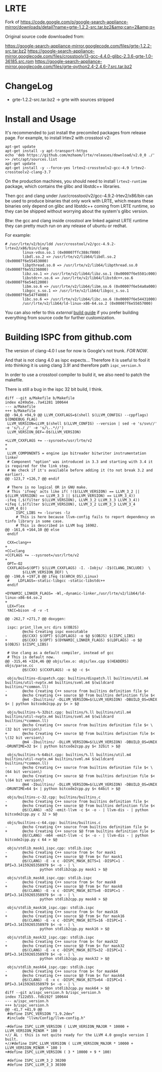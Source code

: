 LRTE
====

Fork of https://code.google.com/p/google-search-appliance-mirror/downloads/detail?name=grte-1.2.2-src.tar.bz2&amp;can=2&amp;q=

Original source code downloaded from:

https://google-search-appliance-mirror.googlecode.com/files/grte-1.2.2-src.tar.bz2
https://google-search-appliance-mirror.googlecode.com/files/crosstoolv13-gcc-4.4.0-glibc-2.3.6-grte-1.0-36185.src.rpm
https://google-search-appliance-mirror.googlecode.com/files/grte-python2.4-2.4.6-7.src.tar.bz2

ChangeLog
=========

 - grte-1.2.2-src.tar.bz2 -> grte with sources stripped


Install and Usage
=================

It's recommended to just install the precomiled packages from release
page. For example, to install lrtev2 with crosstool v2:

```
apt-get update
apt-get install -y apt-transport-https
echo 'deb https://github.com/mzhaom/lrte/releases/download/v2.0_0 ./' >> /etc/apt/sources.list
apt-get update
apt-get install -y --force-yes lrtev2-crosstoolv2-gcc-4.9 lrtev2-crosstoolv2-clang-3.7

```

On the production machines, you should need to install
```lrtev2-runtime``` package, which contains the glibc and libstdc++
libraries.

Then gcc and clang under /usr/crosstool/v2/gcc-4.9.2-lrtev2/x86/bin
can be used to produce binaries that only work with LRTE, which means
these binaries only depend on glibc and libstdc++ coming from LRTE
runtime, so they can be shipped without worrying about the system's
glibc version.

Btw: the gcc and clang inside crosstool are linked against LRTE
runtime they can pretty much run on any release of ubuntu or redhat.

For example:

```
# /usr/lrte/v2/bin/ldd /usr/crosstool/v2/gcc-4.9.2-lrtev2/x86/bin/clang
        linux-vdso.so.1 (0x00007ffc388cf000)
        libdl.so.2 => /usr/lrte/v2/lib64/libdl.so.2 (0x00007f6e55453000)
        libpthread.so.0 => /usr/lrte/v2/lib64/libpthread.so.0 (0x00007f6e55236000)
        libz.so.1 => /usr/lrte/v2/lib64/libz.so.1 (0x00007f6e5501c000)
        libstdc++.so.6 => /usr/lrte/v2/lib64/libstdc++.so.6 (0x00007f6e54d12000)
        libm.so.6 => /usr/lrte/v2/lib64/libm.so.6 (0x00007f6e54a0a000)
        libgcc_s.so.1 => /usr/lrte/v2/lib64/libgcc_s.so.1 (0x00007f6e547f4000)
        libc.so.6 => /usr/lrte/v2/lib64/libc.so.6 (0x00007f6e54431000)
        /usr/lrte/v2/lib64/ld-linux-x86-64.so.2 (0x00007f6e55657000)
```

You can also refer to this *external* [build
guide](https://github.com/mzhaom/lrte/wiki/Build-Guide) if you prefer
building everything from source code for further customization.


Building ISPC from github.com
=============================
The version of clang-4.0 I use for now is Google's not trunk. *FOR NOW*.

And that is not clang 4.0 as ispc expects... Therefore it is useful to fool it into thinking it is using clang 3.9!
and therefore path `ispc_version.h`

In order to use a crosstool compiler to build it, we also need to patch the makefile.

There is still a bug in the ispc 32 bit build, I think.

```
diff --git a/Makefile b/Makefile
index e249a5e..7a41281 100644
--- a/Makefile
+++ b/Makefile
@@ -94,6 +94,9 @@ LLVM_CXXFLAGS=$(shell $(LLVM_CONFIG) --cppflags) $(DNDEBUG_FLAG)
 LLVM_VERSION=LLVM_$(shell $(LLVM_CONFIG) --version | sed -e 's/svn//' -e 's/\./_/' -e 's/\..*//')
 LLVM_VERSION_DEF=-D$(LLVM_VERSION)
 
+LLVM_CXXFLAGS += --sysroot=/usr/lrte/v2
+
+
 LLVM_COMPONENTS = engine ipo bitreader bitwriter instrumentation linker 
 # Component "option" was introduced in 3.3 and starting with 3.4 it is required for the link step.
 # We check if it's available before adding it (to not break 3.2 and earlier).
@@ -123,7 +126,7 @@ endif
 
 # There is no logical OR in GNU make. 
 # This 'ifneq' acts like if( !($(LLVM_VERSION) == LLVM_3_2 || $(LLVM_VERSION) == LLVM_3_3 || $(LLVM_VERSION) == LLVM_3_4))
-ifeq (,$(filter $(LLVM_VERSION), LLVM_3_2 LLVM_3_3 LLVM_3_4))
+ifeq (,$(filter $(LLVM_VERSION), LLVM_3_2 LLVM_3_3 LLVM_3_4 LLVM_4_0))
     ISPC_LIBS += -lcurses -lz
     # This is here because llvm-config fails to report dependency on tinfo library in some case.
     # This is described in LLVM bug 16902.
@@ -161,6 +164,10 @@ else
 endif
 
 CXX=clang++
+
+CC=clang
+CCFLAGS += --sysroot=/usr/lrte/v2
+
 OPT=-O2
 CXXFLAGS=$(OPT) $(LLVM_CXXFLAGS) -I. -Iobjs/ -I$(CLANG_INCLUDE)  \
        $(LLVM_VERSION_DEF) \
@@ -190,6 +197,8 @@ ifeq ($(ARCH_OS),Linux)
 #    LDFLAGS=-static-libgcc -static-libstdc++
 endif
 
+DYNAMIC_LINKER_FLAGS= -Wl,-dynamic-linker,/usr/lrte/v2/lib64/ld-linux-x86-64.so.2 
+
 LEX=flex
 YACC=bison -d -v -t
 
@@ -262,7 +271,7 @@ doxygen:
 
 ispc: print_llvm_src dirs $(OBJS)
        @echo Creating ispc executable
-       @$(CXX) $(OPT) $(LDFLAGS) -o $@ $(OBJS) $(ISPC_LIBS)
+       @$(CXX) $(OPT) $(DYNAMIC_LINKER_FLAGS) $(LDFLAGS) -o $@ $(OBJS) $(ISPC_LIBS)
 
 # Use clang as a default compiler, instead of gcc
 # This is default now.
@@ -315,46 +324,46 @@ objs/lex.o: objs/lex.cpp $(HEADERS) objs/parse.cc
        @$(CXX) $(CXXFLAGS) -o $@ -c $<
 
 objs/builtins-dispatch.cpp: builtins/dispatch.ll builtins/util.m4 builtins/util-nvptx.m4 builtins/svml.m4 $(wildcard builtins/*common.ll)
-       @echo Creating C++ source from builtins definition file $<
+       @echo Creating C++ source $@ from builtins definition file $<
        @m4 -Ibuiltins/ -DLLVM_VERSION=$(LLVM_VERSION) -DBUILD_OS=UNIX $< | python bitcode2cpp.py $< > $@
 
 objs/builtins-%-32bit.cpp: builtins/%.ll builtins/util.m4 builtins/util-nvptx.m4 builtins/svml.m4 $(wildcard builtins/*common.ll)
-       @echo Creating C++ source from builtins definition file $< \(32 bit version\)
+       @echo Creating C++ source $@ from builtins definition file $< \(32 bit version\)
        @m4 -Ibuiltins/ -DLLVM_VERSION=$(LLVM_VERSION) -DBUILD_OS=UNIX -DRUNTIME=32 $< | python bitcode2cpp.py $< 32bit > $@
 
 objs/builtins-%-64bit.cpp: builtins/%.ll builtins/util.m4 builtins/util-nvptx.m4 builtins/svml.m4 $(wildcard builtins/*common.ll)
-       @echo Creating C++ source from builtins definition file $< \(64 bit version\)
+       @echo Creating C++ source $@ from builtins definition file $< \(64 bit version\)
        @m4 -Ibuiltins/ -DLLVM_VERSION=$(LLVM_VERSION) -DBUILD_OS=UNIX -DRUNTIME=64 $< | python bitcode2cpp.py $< 64bit > $@
 
 objs/builtins-c-32.cpp: builtins/builtins.c
-       @echo Creating C++ source from builtins definition file $<
+       @echo Creating C++ source $@ from builtins definition file $<
        @$(CLANG) -m32 -emit-llvm -c $< -o - | llvm-dis - | python bitcode2cpp.py c 32 > $@
 
 objs/builtins-c-64.cpp: builtins/builtins.c
-       @echo Creating C++ source from builtins definition file $<
+       @echo Creating C++ source $@ from builtins definition file $<
        @$(CLANG) -m64 -emit-llvm -c $< -o - | llvm-dis - | python bitcode2cpp.py c 64 > $@
 
 objs/stdlib_mask1_ispc.cpp: stdlib.ispc
-       @echo Creating C++ source from $< for mask1
+       @echo Creating C++ source $@ from $< for mask1
        @$(CLANG) -E -x c -DISPC_MASK_BITS=1 -DISPC=1 -DPI=3.14159265358979 $< -o - | \
                python stdlib2cpp.py mask1 > $@
 
 objs/stdlib_mask8_ispc.cpp: stdlib.ispc
-       @echo Creating C++ source from $< for mask8
+       @echo Creating C++ source $@ from $< for mask8
        @$(CLANG) -E -x c -DISPC_MASK_BITS=8 -DISPC=1 -DPI=3.14159265358979 $< -o - | \
                python stdlib2cpp.py mask8 > $@
 
 objs/stdlib_mask16_ispc.cpp: stdlib.ispc
-       @echo Creating C++ source from $< for mask16
+       @echo Creating C++ source $@ from $< for mask16
        @$(CLANG) -E -x c -DISPC_MASK_BITS=16 -DISPC=1 -DPI=3.14159265358979 $< -o - | \
                python stdlib2cpp.py mask16 > $@
 
 objs/stdlib_mask32_ispc.cpp: stdlib.ispc
-       @echo Creating C++ source from $< for mask32
+       @echo Creating C++ source $@ from $< for mask32
        @$(CLANG) -E -x c -DISPC_MASK_BITS=32 -DISPC=1 -DPI=3.14159265358979 $< -o - | \
                python stdlib2cpp.py mask32 > $@
 
 objs/stdlib_mask64_ispc.cpp: stdlib.ispc
-       @echo Creating C++ source from $< for mask64
+       @echo Creating C++ source $@ from $< for mask64
        @$(CLANG) -E -x c -DISPC_MASK_BITS=64 -DISPC=1 -DPI=3.14159265358979 $< -o - | \
                python stdlib2cpp.py mask64 > $@
diff --git a/ispc_version.h b/ispc_version.h
index 7122d55..fdb192f 100644
--- a/ispc_version.h
+++ b/ispc_version.h
@@ -41,7 +41,9 @@
 #define ISPC_VERSION "1.9.2dev"
 #include "llvm/Config/llvm-config.h"
 
-#define ISPC_LLVM_VERSION ( LLVM_VERSION_MAJOR * 10000 + LLVM_VERSION_MINOR * 100 )
+// AL : this is not quite ready for the LLVM 4.0 google version I built.
+//#define ISPC_LLVM_VERSION ( LLVM_VERSION_MAJOR * 10000 + LLVM_VERSION_MINOR * 100 )
+#define ISPC_LLVM_VERSION ( 3 * 10000 + 9 * 100)
 
 #define ISPC_LLVM_3_2 30200
 #define ISPC_LLVM_3_3 30300
```
